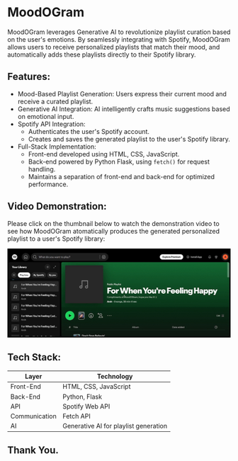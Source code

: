 # MoodOGram

MoodOGram leverages Generative AI to revolutionize playlist curation based on the user's emotions. By seamlessly integrating with Spotify, MoodOGram allows users to receive personalized playlists that match their mood, and automatically adds these playlists directly to their Spotify library.


## Features:

- Mood-Based Playlist Generation: Users express their current mood and receive a curated playlist.
- Generative AI Integration: AI intelligently crafts music suggestions based on emotional input.
- Spotify API Integration:  
  - Authenticates the user's Spotify account.  
  - Creates and saves the generated playlist to the user's Spotify library.
- Full-Stack Implementation:  
  - Front-end developed using HTML, CSS, JavaScript.  
  - Back-end powered by Python Flask, using `fetch()` for request handling.  
  - Maintains a separation of front-end and back-end for optimized performance.


## Video Demonstration:

Please click on the thumbnail below to watch the demonstration video to see how MoodOGram atomatically produces the generated personalized playlist to a user's Spotify library:

[![Watch the video](images/MoodOGram_Spotify_Integration%20Demonstration_Thumbnail.png)](https://drive.google.com/file/d/1xaiIEpJLAo54pG0LgB2tg2eXSDP-odSC/view?usp=sharing)



## Tech Stack:

| Layer       | Technology              |
|-------------|--------------------------|
| Front-End   | HTML, CSS, JavaScript |
| Back-End    | Python, Flask             |
| API         | Spotify Web API           |
| Communication | Fetch API                |
| AI          | Generative AI for playlist generation |


## Thank You.
